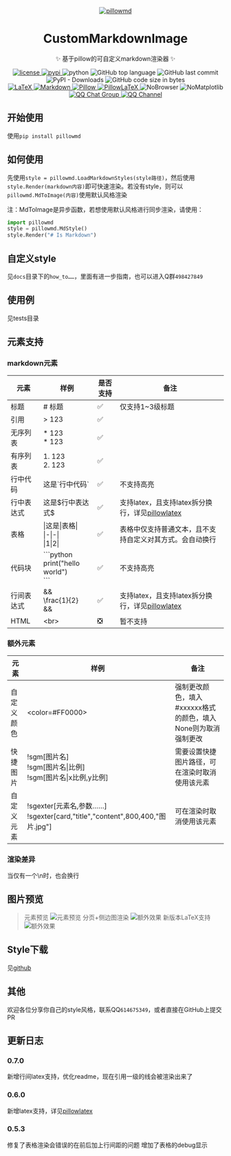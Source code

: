 <div align="center">

  <a href="https://github.com/Monody-S/CustomMarkdownImage/blob/main/icon/repository-open-graph-template.png?raw=true">
    <img src="https://github.com/Monody-S/CustomMarkdownImage/blob/main/icon/repository-open-graph-template.png?raw=true" max-width=100% height=auto alt="pillowmd">
  </a>

# CustomMarkdownImage

✨ 基于pillow的可自定义markdown渲染器 ✨

</div>

<p align="center">
  <a href="https://raw.githubusercontent.com/Monody-S/CustomMarkdownImage/master/LICENSE">
    <img src="https://img.shields.io/github/license/Monody-S/CustomMarkdownImage" alt="license">
  </a>
  <a href="https://pypi.python.org/pypi/pillowmd">
    <img src="https://img.shields.io/pypi/v/pillowmd?logo=python&logoColor=edb641" alt="pypi">
  </a>
  <img src="https://img.shields.io/badge/python-3.11+-blue?logo=python&logoColor=edb641" alt="python">
  <img alt="GitHub top language" src="https://img.shields.io/github/languages/top/Monody-S/CustomMarkdownImage">
  <img alt="GitHub last commit" src="https://img.shields.io/github/last-commit/Monody-S/CustomMarkdownImage">
  <img alt="PyPI - Downloads" src="https://img.shields.io/pypi/dm/pillowmd">
  <img alt="GitHub code size in bytes" src="https://img.shields.io/github/languages/code-size/Monody-S/CustomMarkdownImage">
  <br />
  <a href="https://www.latex-project.org">
    <img src="https://img.shields.io/badge/LaTeX-red" alt="LaTeX">
  </a>
  <a href="https://daringfireball.net/projects/markdown">
    <img src="https://img.shields.io/badge/Markdown-red" alt="Markdown">
  </a>
  <a href="https://github.com/python-pillow/Pillow">
    <img src="https://img.shields.io/badge/Pillow-red" alt="Pillow">
  </a>
  <a href="https://github.com/Monody-S/pillowlatex">
    <img src="https://img.shields.io/badge/PillowLaTeX-red" alt="PillowLaTeX">
  </a>
  <img src="https://img.shields.io/badge/NoBrowser-green" alt="NoBrowser">
  <img src="https://img.shields.io/badge/NoMatplotlib-green" alt="NoMatplotlib">
  <br />
  <a href="https://qm.qq.com/q/h8hYy8j6YU">
    <img src="https://img.shields.io/badge/QQ%E7%BE%A4-498427849-orange?style=flat-square" alt="QQ Chat Group">
  </a>
  <a href="https://pd.qq.com/s/51umxrsg0">
    <img src="https://img.shields.io/badge/QQ%E9%A2%91%E9%81%93-SugarPublic-5492ff?style=flat-square" alt="QQ Channel">
  </a>
</p>

## 开始使用

使用`pip install pillowmd`

## 如何使用

先使用`style = pillowmd.LoadMarkdownStyles(style路径)`，然后使用`style.Render(markdown内容)`即可快速渲染。若没有style，则可以`pillowmd.MdToImage(内容)`使用默认风格渲染

注：MdToImage是异步函数，若想使用默认风格进行同步渲染，请使用：

```python
import pillowmd
style = pillowmd.MdStyle()
style.Render("# Is Markdown")
```

## 自定义style

见`docs`目录下的`how_to……`，里面有进一步指南，也可以进入Q群`498427849`

## 使用例

见tests目录

## 元素支持

### markdown元素

|元素|样例|是否支持|备注|
|-|-|-|-|
|标题|# 标题|✅️|仅支持1~3级标题|
|引用|> 123|✅️||
|无序列表|* 123<br>* 123|✅️||
|有序列表|1. 123<br>2. 123|✅️||
|行中代码|这是\`行中代码\`|✅️|不支持高亮|
|行中表达式|这是\$行中表达式\$|✅️|支持latex，且支持latex拆分换行，详见[pillowlatex](https://github.com/Monody-S/pillowlatex)|
|表格|\|这是\|表格\|<br>\|-\|-\|<br>\|1\|2\||✅️|表格中仅支持普通文本，且不支持自定义对其方式。会自动换行|
|代码块|\`\`\`python<br>print("hello world")<br>\`\`\`|✅️|不支持高亮|
|行间表达式|&&<br>\frac{1}{2}<br>&&|✅️|支持latex，且支持latex拆分换行，详见[pillowlatex](https://github.com/Monody-S/pillowlatex)|
|HTML|\<br\>|❎️|暂不支持|

### 额外元素
|元素|样例|备注|
|-|-|-|
|自定义颜色|<color=#FF0000>|强制更改颜色，填入#xxxxxx格式的颜色，填入None则为取消强制更改|
|快捷图片|!sgm[图片名]<br>!sgm[图片名\|比例]<br>!sgm[图片名\|x比例,y比例]|需要设置快捷图片路径，可在渲染时取消使用该元素|
|自定义元素|!sgexter[元素名,参数……]<br>!sgexter[card,"title","content",800,400,"图片.jpg"]|可在渲染时取消使用该元素|

### 渲染差异
当仅有一个\n时，也会换行

## 图片预览

> 元素预览
![元素预览](https://raw.githubusercontent.com/Monody-S/CustomMarkdownImage/refs/heads/main/preview/预览1.gif)
> 分页+侧边图渲染
![额外效果](https://raw.githubusercontent.com/Monody-S/CustomMarkdownImage/refs/heads/main/preview/预览2.gif)
> 新版本LaTeX支持
![额外效果](https://raw.githubusercontent.com/Monody-S/CustomMarkdownImage/refs/heads/main/preview/预览3.png)

## Style下载

见[github](https://github.com/Monody-S/CustomMarkdownImage/tree/main/styles)

## 其他

欢迎各位分享你自己的style风格，联系QQ`614675349`，或者直接在GitHub上提交PR

## 更新日志

### 0.7.0

新增行间latex支持，优化readme，现在引用一级的线会被渲染出来了

### 0.6.0

新增latex支持，详见[pillowlatex](https://github.com/Monody-S/pillowlatex)

### 0.5.3

修复了表格渲染会错误的在前后加上行间距的问题
增加了表格的debug显示
